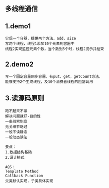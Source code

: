 ## 多线程通信

## 1.demo1

```
实现一个容器，提供两个方法，add，size
写两个线程，线程1添加10个元素到容器中
线程2实现监控元素个数，当个数到5个时，线程2提示并结束
```

## 2.demo2

```
写一个固定容量同步容器，有put，get，getCount方法，
能够支持2个生成线程，及10个消费者线程的阻塞调用
```

## 3.读源码原则

```
跑不起来不读
解决问题就好-目的性
一条线索到底
无关细节略过
一般不读静态
一般动态读法

要点：
1.数据结构基础
2.设计模式

AQS：
Template Method
Callback Function
父类默认实现，子类具体实现
```

